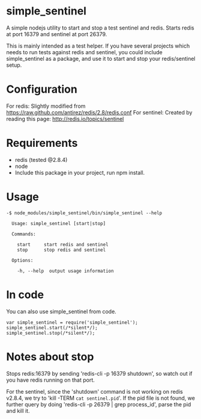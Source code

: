 simple_sentinel
===============

A simple nodejs utility to start and stop a test sentinel and redis.
Starts redis at port 16379 and sentinel at port 26379.

This is mainly intended as a test helper. If you have several projects which needs to run tests against redis and sentinel, you could include simple_sentinel as a package, and use it to start and stop your redis/sentinel setup.


Configuration
=============

For redis: Slightly modified from https://raw.github.com/antirez/redis/2.8/redis.conf
For sentinel: Created by reading this page: http://redis.io/topics/sentinel

Requirements
============
- redis (tested @2.8.4)
- node
- Include this package in your project, run npm install.

Usage
=====
```
-$ node_modules/simple_sentinel/bin/simple_sentinel --help

  Usage: simple_sentinel [start|stop]

  Commands:

    start     start redis and sentinel
    stop      stop redis and sentinel

  Options:

    -h, --help  output usage information
```

In code
=======
You can also use simple_sentinel from code.

```
var simple_sentinel = require('simple_sentinel');
simple_sentinel.start(/*silent*/);
simple_sentinel.stop(/*silent*/);
```

Notes about stop
================

Stops redis:16379 by sending 'redis-cli -p 16379 shutdown', so watch out if you have redis running on that port.

For the sentinel, since the 'shutdown' command is not working on redis v2.8.4, we try to 'kill -TERM `cat sentinel.pid`'. If the pid file is not found, we further query by doing 'redis-cli -p 26379 | grep process_id', parse the pid and kill it.
